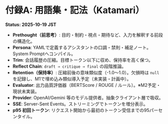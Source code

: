 # 付録A: 用語集・記法（Katamari）
**Status: 2025-10-19 JST**

- **Prethought（前思考）**: 目的・制約・視点・期待など、入力を解釈する前段の構造化。
- **Persona**: YAMLで定義するアシスタントの口調・禁則・補足ノート。System Promptへコンパイル。
- **Trim**: 会話履歴の圧縮。目標トークン以下に収め、保持率を高く保つ。
- **Reflect Chain**: `draft → critique → final` の段階推論。
- **Retention（保持率）**: 圧縮前後の意味類似度（-1.0〜1.0）。欠損時は `null` を記録し、M1で埋め込み類似導入予定（未実装・計画中）。
- **Evaluator**: 出力品質評価器（BERTScore / ROUGE / ルール）。※M2予定・現状未実装。
- **Provider**: OpenAI/Gemini 等のモデル提供者。抽象クライアント層で吸収。
- **SSE**: Server-Sent Events。ストリーミングでトークンを増分表示。
- **p95 初回トークン**: リクエスト開始から最初のトークン受信までの95パーセンタイル。
